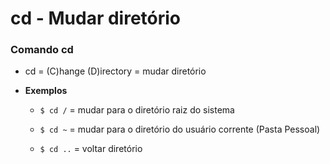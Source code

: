 # cd - Mudar diretório

### Comando **cd**

* cd = (C)hange (D)irectory = mudar diretório

* **Exemplos**

  * `$ cd /` = mudar para o diretório raiz do sistema

  * `$ cd ~` = mudar para o diretório do usuário corrente (Pasta Pessoal)

  * `$ cd ..` = voltar diretório